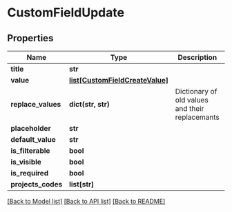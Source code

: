 # CustomFieldUpdate

## Properties
Name | Type | Description | Notes
------------ | ------------- | ------------- | -------------
**title** | **str** |  | 
**value** | [**list[CustomFieldCreateValue]**](CustomFieldCreateValue.md) |  | [optional] 
**replace_values** | **dict(str, str)** | Dictionary of old values and their replacemants | [optional] 
**placeholder** | **str** |  | [optional] 
**default_value** | **str** |  | [optional] 
**is_filterable** | **bool** |  | [optional] 
**is_visible** | **bool** |  | [optional] 
**is_required** | **bool** |  | [optional] 
**projects_codes** | **list[str]** |  | 

[[Back to Model list]](../README.md#documentation-for-models) [[Back to API list]](../README.md#documentation-for-api-endpoints) [[Back to README]](../README.md)

